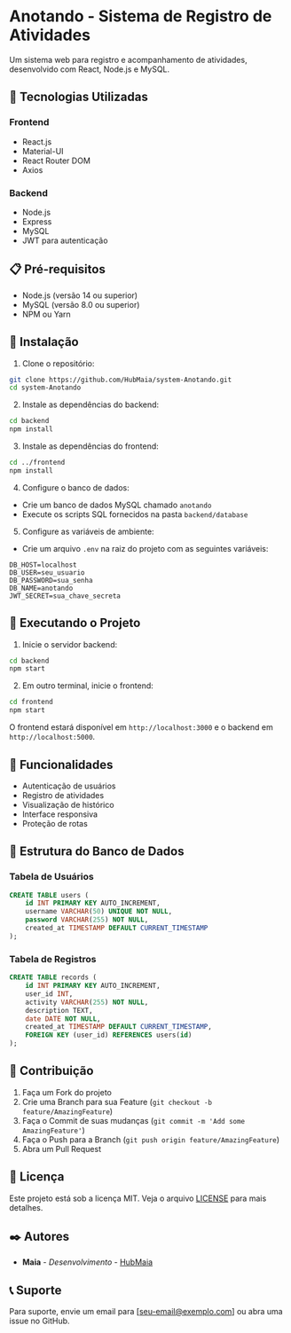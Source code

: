 # Anotando - Sistema de Registro de Atividades

Um sistema web para registro e acompanhamento de atividades, desenvolvido com React, Node.js e MySQL.

## 🚀 Tecnologias Utilizadas

### Frontend

- React.js
- Material-UI
- React Router DOM
- Axios

### Backend

- Node.js
- Express
- MySQL
- JWT para autenticação

## 📋 Pré-requisitos

- Node.js (versão 14 ou superior)
- MySQL (versão 8.0 ou superior)
- NPM ou Yarn

## 🔧 Instalação

1. Clone o repositório:

```bash
git clone https://github.com/HubMaia/system-Anotando.git
cd system-Anotando
```

2. Instale as dependências do backend:

```bash
cd backend
npm install
```

3. Instale as dependências do frontend:

```bash
cd ../frontend
npm install
```

4. Configure o banco de dados:

- Crie um banco de dados MySQL chamado `anotando`
- Execute os scripts SQL fornecidos na pasta `backend/database`

5. Configure as variáveis de ambiente:

- Crie um arquivo `.env` na raiz do projeto com as seguintes variáveis:

```
DB_HOST=localhost
DB_USER=seu_usuario
DB_PASSWORD=sua_senha
DB_NAME=anotando
JWT_SECRET=sua_chave_secreta
```

## 🚀 Executando o Projeto

1. Inicie o servidor backend:

```bash
cd backend
npm start
```

2. Em outro terminal, inicie o frontend:

```bash
cd frontend
npm start
```

O frontend estará disponível em `http://localhost:3000` e o backend em `http://localhost:5000`.

## 📝 Funcionalidades

- Autenticação de usuários
- Registro de atividades
- Visualização de histórico
- Interface responsiva
- Proteção de rotas

## 🔐 Estrutura do Banco de Dados

### Tabela de Usuários

```sql
CREATE TABLE users (
    id INT PRIMARY KEY AUTO_INCREMENT,
    username VARCHAR(50) UNIQUE NOT NULL,
    password VARCHAR(255) NOT NULL,
    created_at TIMESTAMP DEFAULT CURRENT_TIMESTAMP
);
```

### Tabela de Registros

```sql
CREATE TABLE records (
    id INT PRIMARY KEY AUTO_INCREMENT,
    user_id INT,
    activity VARCHAR(255) NOT NULL,
    description TEXT,
    date DATE NOT NULL,
    created_at TIMESTAMP DEFAULT CURRENT_TIMESTAMP,
    FOREIGN KEY (user_id) REFERENCES users(id)
);
```

## 👥 Contribuição

1. Faça um Fork do projeto
2. Crie uma Branch para sua Feature (`git checkout -b feature/AmazingFeature`)
3. Faça o Commit de suas mudanças (`git commit -m 'Add some AmazingFeature'`)
4. Faça o Push para a Branch (`git push origin feature/AmazingFeature`)
5. Abra um Pull Request

## 📄 Licença

Este projeto está sob a licença MIT. Veja o arquivo [LICENSE](LICENSE) para mais detalhes.

## ✒️ Autores

- **Maia** - _Desenvolvimento_ - [HubMaia](https://github.com/HubMaia)

## 📞 Suporte

Para suporte, envie um email para [seu-email@exemplo.com] ou abra uma issue no GitHub.
